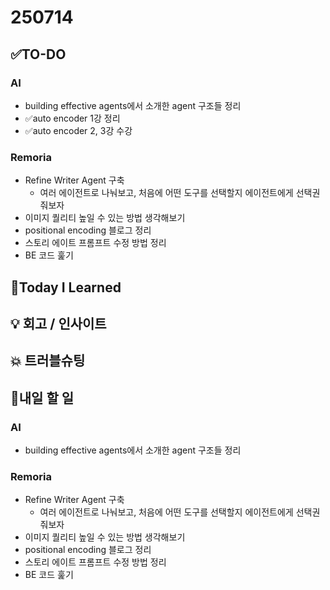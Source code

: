 # 250714
## ✅TO-DO
### AI
- building effective agents에서 소개한 agent 구조들 정리
- ✅auto encoder 1강 정리
- ✅auto encoder 2, 3강 수강
### Remoria
- Refine Writer Agent 구축
    - 여러 에이전트로 나눠보고, 처음에 어떤 도구를 선택할지 에이전트에게 선택권 줘보자
- 이미지 퀄리티 높일 수 있는 방법 생각해보기
- positional encoding 블로그 정리
- 스토리 에이트 프롬프트 수정 방법 정리
- BE 코드 훑기

## 📌Today I Learned

## 💡 회고 / 인사이트

## 💥 트러블슈팅

## 🍩내일 할 일
### AI
- building effective agents에서 소개한 agent 구조들 정리
### Remoria
- Refine Writer Agent 구축
    - 여러 에이전트로 나눠보고, 처음에 어떤 도구를 선택할지 에이전트에게 선택권 줘보자
- 이미지 퀄리티 높일 수 있는 방법 생각해보기
- positional encoding 블로그 정리
- 스토리 에이트 프롬프트 수정 방법 정리
- BE 코드 훑기